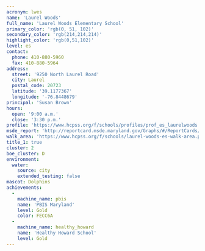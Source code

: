 ```yaml
---
acronym: lwes
name: 'Laurel Woods'
full_name: 'Laurel Woods Elementary School'
primary_color: 'rgb(0, 51, 102)'
secondary_color: 'rgb(214,214,214)'
highlight_color: 'rgb(0,51,102)'
level: es
contact:
  phone: 410-880-5960
  fax: 410-880-5964
address:
  street: '9250 North Laurel Road'
  city: Laurel
  postal_code: 20723
  latitude: '39.1177367'
  longitude: '-76.8448679'
principal: 'Susan Brown'
hours:
  open: '9:00 a.m.'
  close: '3:30 p.m.'
profile: 'https://www.hcpss.org/f/schools/profiles/prof_es_laurelwoods.pdf'
msde_report: 'http://reportcard.msde.maryland.gov/Graphs/#/ReportCards/ReportCardSchool/1//1/13/0618/'
walk_area: 'https://www.hcpss.org/f/schools/laurel-woods-es-walk-area.pdf'
title_1: true
cluster: 2
boe_cluster: D
environment:
  water:
    source: city
    extended_testing: false
mascot: Dolphins
achievements:
  -
    machine_name: pbis
    name: 'PBIS Maryland'
    level: Gold
    color: FECC6A
  -
    machine_name: healthy_howard
    name: 'Healthy Howard School'
    level: Gold
---
```

